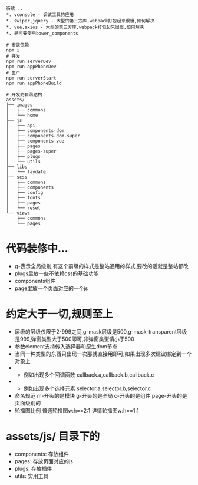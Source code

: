 ```
待续...
*. vconsole - 调试工具的应用
*. swiper,jquery - 大型的第三方库,webpack打包起来很慢,如何解决
*. vue,axios - 大型的第三方库,webpack打包起来很慢,如何解决
*. 是否要使用bower_components
```

```
# 安装依赖
npm i
# 开发
npm run serverDev
npm run appPhoneDev
# 生产
npm run serverStart
npm run appPhoneBuild
```

```
# 开发的目录结构
assets/
├── images
│   ├── commons
│   └── home
├── js
│   ├── api
│   ├── components-dom
│   ├── components-dom-super
│   ├── components-vue
│   ├── pages
│   ├── pages-super
│   ├── plugs
│   └── utils
├── libs
│   └── laydate
├── scss
│   ├── commons
│   ├── components
│   ├── config
│   ├── fonts
│   ├── pages
│   └── reset
└── views
    ├── commons
    └── pages
```

# 代码装修中...
* g-表示全局级别,有这个前缀的样式是整站通用的样式,要改的话就是整站都改
* plugs里放一些不依赖css的基础功能
* components组件
* page里放一个页面对应的一个js

# 约定大于一切,规则至上
* 层级的层级仅限于2-999之间,g-mask层级是500,g-mask-transparent层级是999,弹窗类型大于500即可,非弹窗类型请小于500
* 参数element支持传入选择器和原生dom节点
* 当同一种类型的东西只出现一次那就直接用即可,如果出现多次建议绑定到一个对象上
* * 例如出现多个回调函数 callback.a,callback.b,callback.c
* * 例如出现多个选择元素 selector.a,selector.b,selector.c
* 命名规范  m-开头的是模块 g-开头的是全局 c-开头的是组件  page-开头的是页面级别的
* 轮播图比例  普通轮播图w:h==2:1  详情轮播图w:h==1:1

# assets/js/ 目录下的
* components: 存放组件
* pages: 存放页面对应的js
* plugs: 存放插件
* utils: 实用工具
